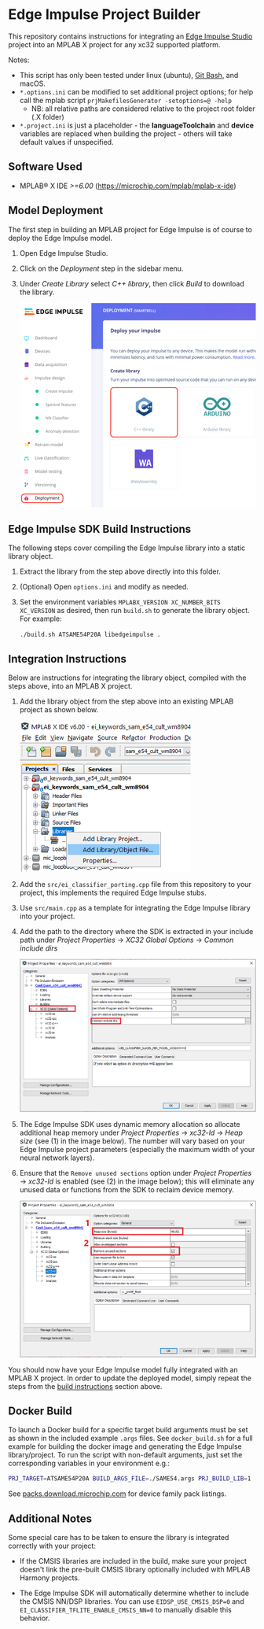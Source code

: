 # Edge Impulse Project Builder
This repository contains instructions for integrating an
[Edge Impulse Studio](https://edgeimpulse.com/product) project into an MPLAB X project for any xc32
supported platform.

Notes:
- This script has only been tested under linux (ubuntu), [Git
  Bash](https://gitforwindows.org/), and macOS.
- `*.options.ini` can be modified to set additional project options; for help
  call the mplab script `prjMakefilesGenerator -setoptions=@ -help`
  + NB: all relative paths are considered relative to the project root folder
    (.X folder)
- `*.project.ini` is just a placeholder - the **languageToolchain** and
  **device** variables are replaced when building the project - others will take
  default values if unspecified.

## Software Used
* MPLAB® X IDE *>=6.00* (https://microchip.com/mplab/mplab-x-ide)

## Model Deployment
The first step in building an MPLAB project for Edge Impulse is of course to deploy the Edge Impulse model.

1. Open Edge Impulse Studio.

2. Click on the *Deployment* step in the sidebar menu.

3. Under *Create Library* select *C++ library*, then click *Build* to download
   the library.

   ![Add library object](assets/deploy.png)

## Edge Impulse SDK Build Instructions
The following steps cover compiling the Edge Impulse library into a static library object.

1. Extract the library from the step above directly into this folder.

2. (Optional) Open `options.ini` and modify as needed.

3. Set the environment variables `MPLABX_VERSION XC_NUMBER_BITS XC_VERSION` as
   desired, then run `build.sh` to generate the library object. For example:

   `./build.sh ATSAME54P20A libedgeimpulse .`

## Integration Instructions
Below are instructions for integrating the library object, compiled with the
steps above, into an MPLAB X project.

1. Add the library object from the step above into an existing MPLAB project as
   shown below.

   ![Add library object](assets/addlibrary.png)

2. Add the `src/ei_classifier_porting.cpp` file from this repository to your
   project, this implements the required Edge Impulse stubs.

3. Use `src/main.cpp` as a template for integrating the Edge Impulse library
   into your project.

4. Add the path to the directory where the SDK is extracted in your include path
   under *Project Properties* -> *XC32 Global Options* -> *Common include dirs*

   ![Add include directory](assets/include.png)

5. The Edge Impulse SDK uses dynamic memory allocation so allocate additional
   heap memory under *Project Properties* -> *xc32-ld* -> *Heap size* (see (1)
   in the image below). The number will vary based on your Edge Impulse project
   parameters (especially the maximum width of your neural network layers).

6. Ensure that the `Remove unused sections` option under *Project Properties* ->
   *xc32-ld* is enabled (see (2) in the image below); this will eliminate any
   unused data or functions from the SDK to reclaim device memory.

   ![Add include directory](assets/linker.png)

You should now have your Edge Impulse model fully integrated with an MPLAB X
project. In order to update the deployed model, simply repeat the steps from the
[build instructions](#edge-impulse-sdk-build-instructions) section above.

## Docker Build
To launch a Docker build for a specific target build arguments must be set as
shown in the included example `.args` files. See `docker_build.sh` for a full
example for building the docker image and generating the Edge Impulse
library/project. To run the script with non-default arguments, just set the
corresponding variables in your environment e.g.:

```bash
PRJ_TARGET=ATSAME54P20A BUILD_ARGS_FILE=./SAME54.args PRJ_BUILD_LIB=1 ./docker_build.sh
```

See [packs.download.microchip.com](https://packs.download.microchip.com/) for
device family pack listings.

## Additional Notes
Some special care has to be taken to ensure the library is integrated correctly
with your project:

- If the CMSIS libraries are included in the build, make sure your project
  doesn't link the pre-built CMSIS library optionally included with MPLAB
  Harmony projects.

- The Edge Impulse SDK will automatically determine whether to include the CMSIS
  NN/DSP libraries. You can use `EIDSP_USE_CMSIS_DSP=0` and
  `EI_CLASSIFIER_TFLITE_ENABLE_CMSIS_NN=0` to manually disable this behavior.

